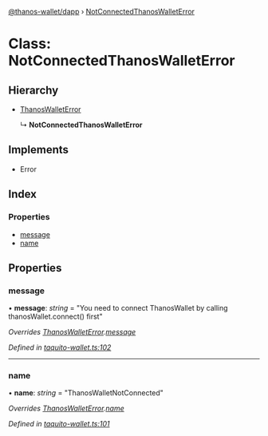 [@thanos-wallet/dapp](../README.md) › [NotConnectedThanosWalletError](notconnectedthanoswalleterror.md)

# Class: NotConnectedThanosWalletError

## Hierarchy

* [ThanosWalletError](thanoswalleterror.md)

  ↳ **NotConnectedThanosWalletError**

## Implements

* Error

## Index

### Properties

* [message](notconnectedthanoswalleterror.md#message)
* [name](notconnectedthanoswalleterror.md#name)

## Properties

###  message

• **message**: *string* = "You need to connect ThanosWallet by calling thanosWallet.connect() first"

*Overrides [ThanosWalletError](thanoswalleterror.md).[message](thanoswalleterror.md#message)*

*Defined in [taquito-wallet.ts:102](https://github.com/madfish-solutions/thanoswallet-dapp/blob/bfb7add/src/taquito-wallet.ts#L102)*

___

###  name

• **name**: *string* = "ThanosWalletNotConnected"

*Overrides [ThanosWalletError](thanoswalleterror.md).[name](thanoswalleterror.md#name)*

*Defined in [taquito-wallet.ts:101](https://github.com/madfish-solutions/thanoswallet-dapp/blob/bfb7add/src/taquito-wallet.ts#L101)*

